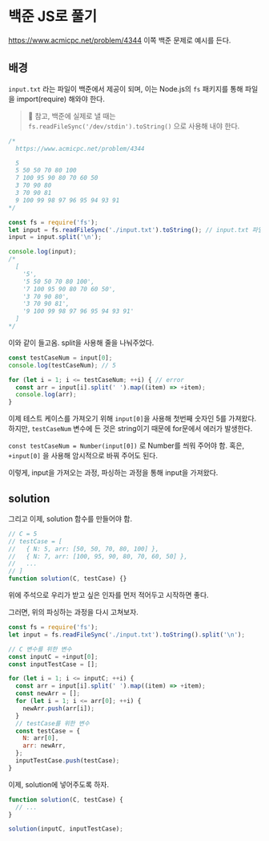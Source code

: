 # 백준 JS로 풀기

https://www.acmicpc.net/problem/4344 이쪽 백준 문제로 예시를 든다.

## 배경

`input.txt` 라는 파일이 백준에서 제공이 되며, 이는 Node.js의 `fs` 패키지를 통해 파일을 import(require) 해와야 한다.

> 📌 참고, 백준에 실제로 낼 때는 `fs.readFileSync('/dev/stdin').toString()` 으로 사용해 내야 한다.

```js
/*
  https://www.acmicpc.net/problem/4344

  5
  5 50 50 70 80 100
  7 100 95 90 80 70 60 50
  3 70 90 80
  3 70 90 81
  9 100 99 98 97 96 95 94 93 91
*/

const fs = require('fs');
let input = fs.readFileSync('./input.txt').toString(); // input.txt 파일에서 가져옴.
input = input.split('\n');

console.log(input);
/*
  [
    '5',
    '5 50 50 70 80 100',
    '7 100 95 90 80 70 60 50',
    '3 70 90 80',
    '3 70 90 81',
    '9 100 99 98 97 96 95 94 93 91'
  ]
*/
```

이와 같이 들고옴. split을 사용해 줄을 나눠주었다.

```js
const testCaseNum = input[0];
console.log(testCaseNum); // 5

for (let i = 1; i <= testCaseNum; ++i) { // error
  const arr = input[i].split(' ').map((item) => +item);
  console.log(arr);
}
```

이제 테스트 케이스를 가져오기 위해 `input[0]`을 사용해 첫번째 숫자인 5를 가져왔다. 하지만, `testCaseNum` 변수에 든 것은 string이기 때문에 for문에서 에러가 발생한다.

`const testCaseNum = Number(input[0])` 로 Number를 씌워 주어야 함. 혹은, `+input[0]` 을 사용해 암시적으로 바꿔 주어도 된다.

이렇게, input을 가져오는 과정, 파싱하는 과정을 통해 input을 가져왔다.

## solution

그리고 이제, solution 함수를 만들어야 함.

```js
// C = 5
// testCase = [
//   { N: 5, arr: [50, 50, 70, 80, 100] },
//   { N: 7, arr: [100, 95, 90, 80, 70, 60, 50] },
//   ...
// ]
function solution(C, testCase) {}
```

위에 주석으로 우리가 받고 싶은 인자를 먼저 적어두고 시작하면 좋다.

그러면, 위의 파싱하는 과정을 다시 고쳐보자.

```js
const fs = require('fs');
let input = fs.readFileSync('./input.txt').toString().split('\n');

// C 변수를 위한 변수
const inputC = +input[0];
const inputTestCase = [];

for (let i = 1; i <= inputC; ++i) {
  const arr = input[i].split(' ').map((item) => +item);
  const newArr = [];
  for (let i = 1; i <= arr[0]; ++i) {
    newArr.push(arr[i]);
  }
  // testCase를 위한 변수
  const testCase = {
    N: arr[0],
    arr: newArr,
  };
  inputTestCase.push(testCase);
}
```

이제, solution에 넣어주도록 하자.

```js
function solution(C, testCase) {
  // ...
}

solution(inputC, inputTestCase);
```




